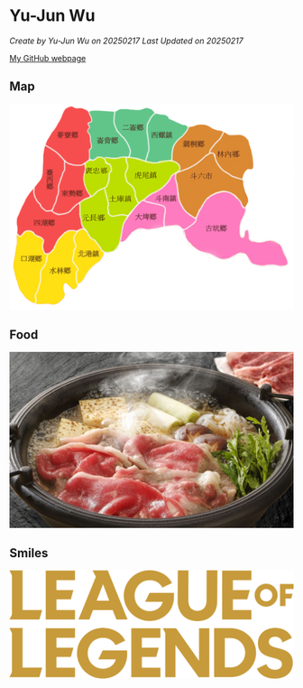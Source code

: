 # Yu-Jun Wu 
*Create by Yu-Jun Wu on 20250217 Last Updated on 20250217*

[My GitHub webpage](https://github.com/Sherlock0705)

## Map
![image](https://github.com/Sherlock0705/image/blob/main/in_map.png?raw=true)
## Food
![image](https://github.com/Sherlock0705/image/blob/main/1326513_m.jpg?raw=true)
## Smiles
![image](https://github.com/Sherlock0705/image/blob/main/League_of_Legends_2019_vector.svg.png?raw=true)
